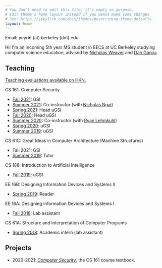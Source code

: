 ```yaml
---
# You don't need to edit this file, it's empty on purpose.
# Edit theme's home layout instead if you wanna make some changes
# See: https://jekyllrb.com/docs/themes/#overriding-theme-defaults
layout: home
---
```


Email: peyrin (at) berkeley (dot) edu

Hi! I'm an incoming 5th year MS student in EECS at UC Berkeley studying computer science education, advised by [Nicholas Weaver](http://www1.icsi.berkeley.edu/~nweaver/) and [Dan Garcia](https://people.eecs.berkeley.edu/~ddgarcia/).

## Teaching

[Teaching evaluations available on HKN.](https://hkn.eecs.berkeley.edu/coursesurveys/instructor/Kao,Peyrin)

CS 161: Computer Security

* [Fall 2021](https://fa21.cs161.org/): GSI
* [Summer 2021](https://su21.cs161.org/): Co-instructor (with [Nicholas Ngai](https://ngai.me/))
* [Spring 2021](https://sp21.cs161.org/): Head uGSI
* [Fall 2020](https://fa20.cs161.org/): Head uGSI
* [Summer 2020](https://su20.cs161.org/): Co-instructor (with [Ryan Lehmkuhl](https://ryanleh.me/))
* [Spring 2020](https://sp20.cs161.org/): uGSI
* [Summer 2019](https://inst.eecs.berkeley.edu//~cs161/su19): uGSI

CS 61C: Great Ideas in Computer Architecture (Machine Structures)

* Fall 2021: GSI
* [Summer 2019](https://cs61c.org/su19/): Tutor

CS 188: Introduction to Artificial Intelligence

* [Fall 2019](https://inst.eecs.berkeley.edu/~cs188/fa19/): uGSI

EE 16B: Designing Information Devices and Systems II

* [Spring 2019](https://inst.eecs.berkeley.edu/~ee16b/sp19/): Reader

EE 16A: Designing Information Devices and Systems I

* [Fall 2018](https://inst.eecs.berkeley.edu/~ee16a/fa18/): Lab assistant

CS 61A: Structure and Interpretation of Computer Programs

* [Spring 2018](https://inst.eecs.berkeley.edu/~cs61a/sp18/): Academic intern (lab assistant)


## Projects

* 2020-2021: [*Computer Security*](https://textbook.cs161.org/), the CS 161 course textbook.
